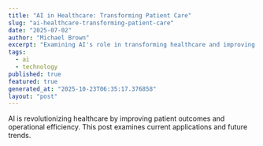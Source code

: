 ```yaml
---
title: "AI in Healthcare: Transforming Patient Care"
slug: "ai-healthcare-transforming-patient-care"
date: "2025-07-02"
author: "Michael Brown"
excerpt: "Examining AI's role in transforming healthcare and improving patient outcomes."
tags:
  - ai
  - technology
published: true
featured: true
generated_at: "2025-10-23T06:35:17.376858"
layout: "post"
---
```


AI is revolutionizing healthcare by improving patient outcomes and operational efficiency. This post examines current applications and future trends.
